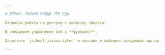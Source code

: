 ```yaml
---

# ВЕРНО. ТОЛЬКО ПИЦЦА ЭТО ЕДА.

Отличная работа по доступу к свойству объекта.

В следующем упражнении всё о **функциях**.

Запустите `jschool-javascripter` в консоли и выберите следующую задачу.

---
```

